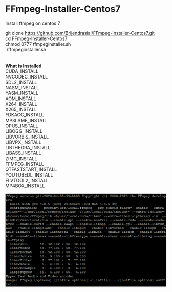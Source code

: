 # FFmpeg-Installer-Centos7 
Install ffmpeg on centos 7

git clone https://github.com/Brijendrasial/FFmpeg-Installer-Centos7.git <br>
cd FFmpeg-Installer-Centos7 <br>
chmod 0777 ffmpeginstaller.sh <br>
./ffmpeginstaller.sh <br>
<br>
<br>
<b>What is Installed</b><br>
CUDA_INSTALL<br>
NVCODEC_INSTALL<br>
SDL2_INSTALL<br>
NASM_INSTALL<br>
YASM_INSTALL<br>
AOM_INSTALL<br>
X264_INSTALL<br>
X265_INSTALL<br>
FDKACC_INSTALL<br>
MP3LAME_INSTALL<br>
OPUS_INSTALL<br>
LIBOGG_INSTALL<br>
LIBVORBIS_INSTALL<br>
LIBVPX_INSTALL<br>
LIBTHEORA_INSTALL<br>
LIBASS_INSTALL<br>
ZIMG_INSTALL<br>
FFMPEG_INSTALL<br>
QTFASTSTART_INSTALL<br>
YOUTUBEDL_INSTALL<br>
FLVTOOL2_INSTALL<br>
MP4BOX_INSTALL<br>
<br>
![](ffmpeg-centos.png)
